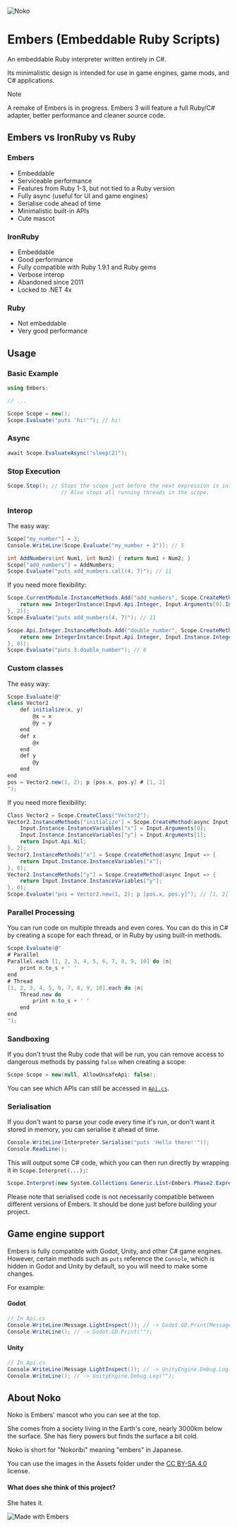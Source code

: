 ![Noko](Assets/Noko.png)

# Embers (Embeddable Ruby Scripts)

An embeddable Ruby interpreter written entirely in C#.

Its minimalistic design is intended for use in game engines, game mods, and C# applications.

> [!NOTE]
> A remake of Embers is in progress. Embers 3 will feature a full Ruby/C# adapter, better performance and cleaner source code.

## Embers vs IronRuby vs Ruby
### Embers
- Embeddable
- Serviceable performance
- Features from Ruby 1-3, but not tied to a Ruby version
- Fully async (useful for UI and game engines)
- Serialise code ahead of time
- Minimalistic built-in APIs
- Cute mascot

### IronRuby
- Embeddable
- Good performance
- Fully compatible with Ruby 1.9.1 and Ruby gems
- Verbose interop
- Abandoned since 2011
- Locked to .NET 4x

### Ruby
- Not embeddable
- Very good performance

## Usage

### Basic Example
```cs
using Embers;

// ...

Scope Scope = new();
Scope.Evaluate("puts 'hi!'"); // hi!
```

### Async
```cs
await Scope.EvaluateAsync("sleep(2)");
```

### Stop Execution
```cs
Scope.Stop(); // Stops the scope just before the next expression is interpreted.
                 // Also stops all running threads in the scope.
```

### Interop
The easy way:
```cs
Scope["my_number"] = 3;
Console.WriteLine(Scope.Evaluate("my_number + 2")); // 5
```
```cs
int AddNumbers(int Num1, int Num2) { return Num1 + Num2; }
Scope["add_numbers"] = AddNumbers;
Scope.Evaluate("puts add_numbers.call(4, 7)"); // 11
```
If you need more flexibility:
```cs
Scope.CurrentModule.InstanceMethods.Add("add_numbers", Scope.CreateMethod(async Input => {
    return new IntegerInstance(Input.Api.Integer, Input.Arguments[0].Integer + Input.Arguments[1].Integer);
}, 2));
Scope.Evaluate("puts add_numbers(4, 7)"); // 11
```
```cs
Scope.Api.Integer.InstanceMethods.Add("double_number", Scope.CreateMethod(async Input => {
    return new IntegerInstance(Input.Api.Integer, Input.Instance.Integer * 2);
}, 0));
Scope.Evaluate("puts 3.double_number"); // 6
```

### Custom classes
The easy way:
```cs
Scope.Evaluate(@"
class Vector2
    def initialize(x, y)
        @x = x
        @y = y
    end
    def x
        @x
    end
    def y
        @y
    end
end
pos = Vector2.new(1, 2); p [pos.x, pos.y] # [1, 2]
");
```
If you need more flexibility:
```cs
Class Vector2 = Scope.CreateClass("Vector2");
Vector2.InstanceMethods["initialize"] = Scope.CreateMethod(async Input => {
    Input.Instance.InstanceVariables["x"] = Input.Arguments[0];
    Input.Instance.InstanceVariables["y"] = Input.Arguments[1];
    return Input.Api.Nil;
}, 2);
Vector2.InstanceMethods["x"] = Scope.CreateMethod(async Input => {
    return Input.Instance.InstanceVariables["x"];
}, 0);
Vector2.InstanceMethods["y"] = Scope.CreateMethod(async Input => {
    return Input.Instance.InstanceVariables["y"];
}, 0);
Scope.Evaluate("pos = Vector2.new(1, 2); p [pos.x, pos.y]"); // [1, 2]
```

### Parallel Processing
You can run code on multiple threads and even cores. You can do this in C# by creating a scope for each thread, or in Ruby by using built-in methods.
```cs
Scope.Evaluate(@"
# Parallel
Parallel.each [1, 2, 3, 4, 5, 6, 7, 8, 9, 10] do |n|
    print n.to_s + ' '
end
# Thread
[1, 2, 3, 4, 5, 6, 7, 8, 9, 10].each do |n|
    Thread.new do
        print n.to_s + ' '
    end
end
");
```

### Sandboxing
If you don't trust the Ruby code that will be run, you can remove access to dangerous methods by passing `false` when creating a scope:
```cs
Scope Scope = new(null, AllowUnsafeApi: false);
```
You can see which APIs can still be accessed in [`Api.cs`](Source/Embers/Api.cs).

### Serialisation
If you don't want to parse your code every time it's run, or don't want it stored in memory, you can serialise it ahead of time.
```cs
Console.WriteLine(Interpreter.Serialise("puts 'Hello there!'"));
Console.ReadLine();
```
This will output some C# code, which you can then run directly by wrapping it in `Scope.Interpret(...);`:
```cs
Scope.Interpret(new System.Collections.Generic.List<Embers.Phase2.Expression>() {new Embers.Phase2.MethodCallExpression(new Embers.Phase2.ObjectTokenExpression(new Embers.Phase2.Phase2Token(new DebugLocation(1, 0), Embers.Phase2.Phase2TokenType.LocalVariableOrMethod, "puts", new Embers.Phase1.Phase1Token(new DebugLocation(1, 0), Embers.Phase1.Phase1TokenType.Identifier, "puts", false, false, false))), new System.Collections.Generic.List<Embers.Phase2.Expression>() {new Embers.Phase2.ObjectTokenExpression(new Embers.Phase2.Phase2Token(new DebugLocation(1, 5), Embers.Phase2.Phase2TokenType.String, "Hello there!", new Embers.Phase1.Phase1Token(new DebugLocation(1, 5), Embers.Phase1.Phase1TokenType.String, "Hello there!", true, false, false)))}, null)});
```
Please note that serialised code is not necessarily compatible between different versions of Embers. It should be done just before building your project.

## Game engine support
Embers is fully compatible with Godot, Unity, and other C# game engines. However, certain methods such as `puts` reference the `Console`, which is hidden in Godot and Unity by default, so you will need to make some changes.

For example:

#### Godot
```cs
// In Api.cs
Console.WriteLine(Message.LightInspect()); // -> Godot.GD.Print(Message.LightInspect());
Console.WriteLine(); // -> Godot.GD.Print("");
```

#### Unity
```cs
// In Api.cs
Console.WriteLine(Message.LightInspect()); // -> UnityEngine.Debug.Log(Message.LightInspect());
Console.WriteLine(); // -> UnityEngine.Debug.Log("");
```

## About Noko
Noko is Embers' mascot who you can see at the top.

She comes from a society living in the Earth's core, nearly 3000km below the surface. She has fiery powers but finds the surface a bit cold.

Noko is short for "Nokoribi" meaning "embers" in Japanese.

You can use the images in the Assets folder under the [CC BY-SA 4.0](https://creativecommons.org/licenses/by-sa/4.0) license.

#### What does she think of this project?
She hates it.

![Made with Embers](Assets/Made%20with%20Embers%20Mini.png)
